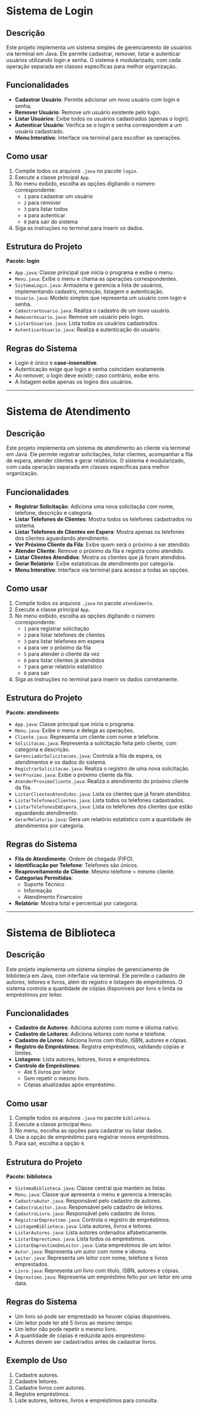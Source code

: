 # Sistema de Login

## Descrição
Este projeto implementa um sistema simples de gerenciamento de usuários via terminal em Java. Ele permite cadastrar, remover, listar e autenticar usuários utilizando login e senha. O sistema é modularizado, com cada operação separada em classes específicas para melhor organização.

## Funcionalidades
- **Cadastrar Usuário**: Permite adicionar um novo usuário com login e senha.
- **Remover Usuário**: Remove um usuário existente pelo login.
- **Listar Usuários**: Exibe todos os usuários cadastrados (apenas o login).
- **Autenticar Usuário**: Verifica se o login e senha correspondem a um usuário cadastrado.
- **Menu Interativo**: Interface via terminal para escolher as operações.

## Como usar
1. Compile todos os arquivos `.java` no pacote `login`.
2. Execute a classe principal `App`.
3. No menu exibido, escolha as opções digitando o número correspondente:
    - `1` para cadastrar um usuário
    - `2` para remover
    - `3` para listar todos
    - `4` para autenticar
    - `0` para sair do sistema
4. Siga as instruções no terminal para inserir os dados.

## Estrutura do Projeto

**Pacote: login**
- `App.java`: Classe principal que inicia o programa e exibe o menu.
- `Menu.java`: Exibe o menu e chama as operações correspondentes.
- `SistemaLogin.java`: Armazena e gerencia a lista de usuários, implementando cadastro, remoção, listagem e autenticação.
- `Usuario.java`: Modelo simples que representa um usuário com login e senha.
- `CadastrarUsuario.java`: Realiza o cadastro de um novo usuário.
- `RemoverUsuario.java`: Remove um usuário pelo login.
- `ListarUsuarios.java`: Lista todos os usuários cadastrados.
- `AutenticarUsuario.java`: Realiza a autenticação do usuário.

## Regras do Sistema
- Login é único e **case-insensitive**.
- Autenticação exige que login e senha coincidam exatamente.
- Ao remover, o login deve existir; caso contrário, exibe erro.
- A listagem exibe apenas os logins dos usuários.

---

# Sistema de Atendimento

## Descrição
Este projeto implementa um sistema de atendimento ao cliente via terminal em Java. Ele permite registrar solicitações, listar clientes, acompanhar a fila de espera, atender clientes e gerar relatórios. O sistema é modularizado, com cada operação separada em classes específicas para melhor organização.

## Funcionalidades
- **Registrar Solicitação**: Adiciona uma nova solicitação com nome, telefone, descrição e categoria.
- **Listar Telefones de Clientes**: Mostra todos os telefones cadastrados no sistema.
- **Listar Telefones de Clientes em Espera**: Mostra apenas os telefones dos clientes aguardando atendimento.
- **Ver Próximo Cliente da Fila**: Exibe quem será o próximo a ser atendido.
- **Atender Cliente**: Remove o próximo da fila e registra como atendido.
- **Listar Clientes Atendidos**: Mostra os clientes que já foram atendidos.
- **Gerar Relatório**: Exibe estatísticas de atendimento por categoria.
- **Menu Interativo**: Interface via terminal para acesso a todas as opções.

## Como usar
1. Compile todos os arquivos `.java` no pacote `atendimento`.
2. Execute a classe principal `App`.
3. No menu exibido, escolha as opções digitando o número correspondente:
    - `1` para registrar solicitação
    - `2` para listar telefones de clientes
    - `3` para listar telefones em espera
    - `4` para ver o próximo da fila
    - `5` para atender o cliente da vez
    - `6` para listar clientes já atendidos
    - `7` para gerar relatório estatístico
    - `0` para sair
4. Siga as instruções no terminal para inserir os dados corretamente.

## Estrutura do Projeto

**Pacote: atendimento**
- `App.java`: Classe principal que inicia o programa.
- `Menu.java`: Exibe o menu e delega as operações.
- `Cliente.java`: Representa um cliente com nome e telefone.
- `Solicitacao.java`: Representa a solicitação feita pelo cliente, com categoria e descrição.
- `GerenciadorSolicitacoes.java`: Controla a fila de espera, os atendimentos e os dados do sistema.
- `RegistrarSolicitacao.java`: Realiza o registro de uma nova solicitação.
- `VerProximo.java`: Exibe o próximo cliente da fila.
- `AtenderProximoCliente.java`: Realiza o atendimento do próximo cliente da fila.
- `ListarClientesAtendidos.java`: Lista os clientes que já foram atendidos.
- `ListarTelefonesClientes.java`: Lista todos os telefones cadastrados.
- `ListarTelefonesEmEspera.java`: Lista os telefones dos clientes que estão aguardando atendimento.
- `GerarRelatorio.java`: Gera um relatório estatístico com a quantidade de atendimentos por categoria.

## Regras do Sistema
- **Fila de Atendimento**: Ordem de chegada (FIFO).
- **Identificação por Telefone**: Telefones são únicos.
- **Reaproveitamento de Cliente**: Mesmo telefone = mesmo cliente.
- **Categorias Permitidas**:
    - Suporte Técnico
    - Informação
    - Atendimento Financeiro
- **Relatório**: Mostra total e percentual por categoria.

---

# Sistema de Biblioteca

## Descrição
Este projeto implementa um sistema simples de gerenciamento de biblioteca em Java, com interface via terminal. Ele permite o cadastro de autores, leitores e livros, além do registro e listagem de empréstimos. O sistema controla a quantidade de cópias disponíveis por livro e limita os empréstimos por leitor.

## Funcionalidades
- **Cadastro de Autores**: Adiciona autores com nome e idioma nativo.
- **Cadastro de Leitores**: Adiciona leitores com nome e telefone.
- **Cadastro de Livros**: Adiciona livros com título, ISBN, autores e cópias.
- **Registro de Empréstimos**: Registra empréstimos, validando cópias e limites.
- **Listagens**: Lista autores, leitores, livros e empréstimos.
- **Controle de Empréstimos**:
    - Até 5 livros por leitor.
    - Sem repetir o mesmo livro.
    - Cópias atualizadas após empréstimo.

## Como usar
1. Compile todos os arquivos `.java` no pacote `biblioteca`.
2. Execute a classe principal `Menu`.
3. No menu, escolha as opções para cadastrar ou listar dados.
4. Use a opção de empréstimo para registrar novos empréstimos.
5. Para sair, escolha a opção `0`.

## Estrutura do Projeto

**Pacote: biblioteca**
- `SistemaBiblioteca.java`: Classe central que mantém as listas.
- `Menu.java`: Classe que apresenta o menu e gerencia a interação.
- `CadastroAutor.java`: Responsável pelo cadastro de autores.
- `CadastroLeitor.java`: Responsável pelo cadastro de leitores.
- `CadastroLivro.java`: Responsável pelo cadastro de livros.
- `RegistrarEmprestimo.java`: Controla o registro de empréstimos.
- `ListagemBiblioteca.java`: Lista autores, livros e leitores.
- `ListarAutores.java`: Lista autores ordenados alfabeticamente.
- `ListarEmprestimos.java`: Lista todos os empréstimos.
- `ListarEmprestimoDeLeitor.java`: Lista empréstimos de um leitor.
- `Autor.java`: Representa um autor com nome e idioma.
- `Leitor.java`: Representa um leitor com nome, telefone e livros emprestados.
- `Livro.java`: Representa um livro com título, ISBN, autores e cópias.
- `Emprestimo.java`: Representa um empréstimo feito por um leitor em uma data.

## Regras do Sistema
- Um livro só pode ser emprestado se houver cópias disponíveis.
- Um leitor pode ter até 5 livros ao mesmo tempo.
- Um leitor não pode repetir o mesmo livro.
- A quantidade de cópias é reduzida após empréstimo.
- Autores devem ser cadastrados antes de cadastrar livros.

## Exemplo de Uso
1. Cadastre autores.
2. Cadastre leitores.
3. Cadastre livros com autores.
4. Registre empréstimos.
5. Liste autores, leitores, livros e empréstimos para consulta.

